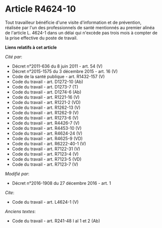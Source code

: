 # Article R4624-10

Tout travailleur bénéficie d'une visite d'information et de prévention, réalisée par l'un des professionnels de santé
mentionnés au premier alinéa de l'article L. 4624-1 dans un délai qui n'excède pas trois mois à compter de la prise effective
du poste de travail.

**Liens relatifs à cet article**

_Cité par_:

  - Décret n°2011-636 du 8 juin 2011 - art. 54 (V)
  - Décret n°2015-1575 du 3 décembre 2015 - art. 16 (V)
  - Code de la santé publique - art. R1432-157 (V)
  - Code du travail - art. D1272-10 (Ab)
  - Code du travail - art. D1273-7 (T)
  - Code du travail - art. D1274-6 (Ab)
  - Code du travail - art. R1221-16 (V)
  - Code du travail - art. R1221-2 (VD)
  - Code du travail - art. R1262-13 (V)
  - Code du travail - art. R1262-9 (V)
  - Code du travail - art. R1273-6 (V)
  - Code du travail - art. R4426-7 (V)
  - Code du travail - art. R4453-10 (V)
  - Code du travail - art. R4624-24 (V)
  - Code du travail - art. R4625-9 (VD)
  - Code du travail - art. R6222-40-1 (V)
  - Code du travail - art. R7122-31 (V)
  - Code du travail - art. R7123-4 (V)
  - Code du travail - art. R7123-5 (VD)
  - Code du travail - art. R7123-7 (V)

_Modifié par_:

  - Décret n°2016-1908 du 27 décembre 2016 - art. 1

_Cite_:

  - Code du travail - art. L4624-1 (V)

_Anciens textes_:

  - Code du travail - art. R241-48 I al 1 et 2 (Ab)
